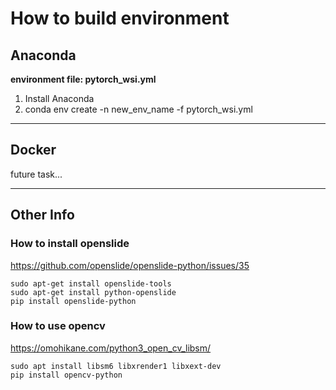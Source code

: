 # How to build environment

## Anaconda
**environment file: pytorch_wsi.yml**

1. Install Anaconda
2. conda env create -n new_env_name -f pytorch_wsi.yml

---
## Docker
future task...

---
## Other Info
### How to install openslide
https://github.com/openslide/openslide-python/issues/35
```
sudo apt-get install openslide-tools
sudo apt-get install python-openslide
pip install openslide-python
```


### How to use opencv
https://omohikane.com/python3_open_cv_libsm/
```
sudo apt install libsm6 libxrender1 libxext-dev
pip install opencv-python
```
